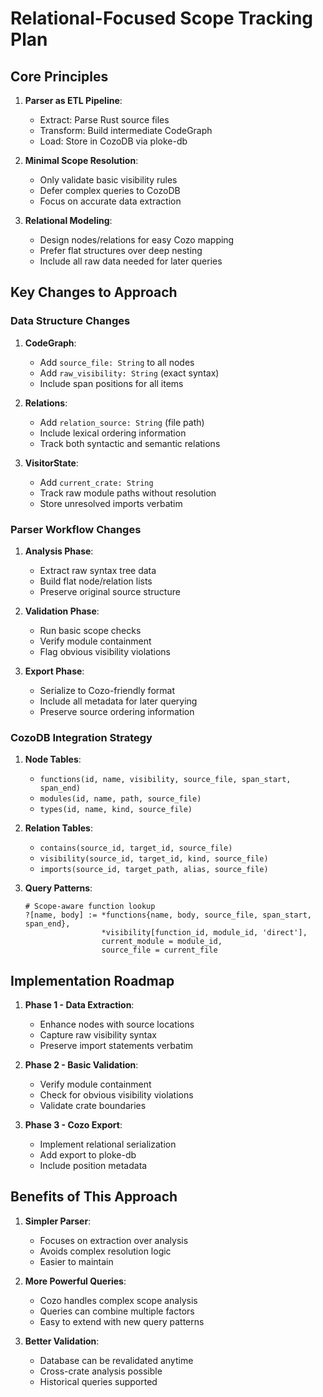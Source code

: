 # Relational-Focused Scope Tracking Plan

## Core Principles
1. **Parser as ETL Pipeline**:
   - Extract: Parse Rust source files
   - Transform: Build intermediate CodeGraph
   - Load: Store in CozoDB via ploke-db

2. **Minimal Scope Resolution**:
   - Only validate basic visibility rules
   - Defer complex queries to CozoDB
   - Focus on accurate data extraction

3. **Relational Modeling**:
   - Design nodes/relations for easy Cozo mapping
   - Prefer flat structures over deep nesting
   - Include all raw data needed for later queries

## Key Changes to Approach

### Data Structure Changes
1. **CodeGraph**:
   - Add `source_file: String` to all nodes
   - Add `raw_visibility: String` (exact syntax)
   - Include span positions for all items

2. **Relations**:
   - Add `relation_source: String` (file path)
   - Include lexical ordering information
   - Track both syntactic and semantic relations

3. **VisitorState**:
   - Add `current_crate: String`
   - Track raw module paths without resolution
   - Store unresolved imports verbatim

### Parser Workflow Changes
1. **Analysis Phase**:
   - Extract raw syntax tree data
   - Build flat node/relation lists
   - Preserve original source structure

2. **Validation Phase**:
   - Run basic scope checks
   - Verify module containment
   - Flag obvious visibility violations

3. **Export Phase**:
   - Serialize to Cozo-friendly format
   - Include all metadata for later querying
   - Preserve source ordering information

### CozoDB Integration Strategy
1. **Node Tables**:
   - `functions(id, name, visibility, source_file, span_start, span_end)`
   - `modules(id, name, path, source_file)`
   - `types(id, name, kind, source_file)`

2. **Relation Tables**:
   - `contains(source_id, target_id, source_file)`
   - `visibility(source_id, target_id, kind, source_file)` 
   - `imports(source_id, target_path, alias, source_file)`

3. **Query Patterns**:
   ```cozo
   # Scope-aware function lookup
   ?[name, body] := *functions{name, body, source_file, span_start, span_end},
                    *visibility[function_id, module_id, 'direct'],
                    current_module = module_id,
                    source_file = current_file
   ```

## Implementation Roadmap
1. **Phase 1 - Data Extraction**:
   - Enhance nodes with source locations
   - Capture raw visibility syntax
   - Preserve import statements verbatim

2. **Phase 2 - Basic Validation**:
   - Verify module containment
   - Check for obvious visibility violations
   - Validate crate boundaries

3. **Phase 3 - Cozo Export**:
   - Implement relational serialization
   - Add export to ploke-db
   - Include position metadata

## Benefits of This Approach
1. **Simpler Parser**:
   - Focuses on extraction over analysis
   - Avoids complex resolution logic
   - Easier to maintain

2. **More Powerful Queries**:
   - Cozo handles complex scope analysis
   - Queries can combine multiple factors
   - Easy to extend with new query patterns

3. **Better Validation**:
   - Database can be revalidated anytime
   - Cross-crate analysis possible
   - Historical queries supported
